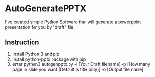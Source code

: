 # AutoGeneratePPTX
I've created simple Python Software that will generate a powerpoint presentation for you by "draft" file.
## Instruction
1. Install Python 3 and pip
2. Install python-pptx package with pip.
3. enter python3 autogenpptx.py -i [Your Draft filename] -p [How many page in slide you want (Default is title only)] -o [Output file name]

